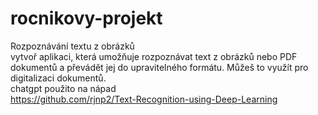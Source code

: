 # rocnikovy-projekt
Rozpoznávání textu z obrázků <br>
vytvoř aplikaci, která umožňuje rozpoznávat text z obrázků nebo PDF dokumentů a převádět jej do upravitelného formátu. Můžeš to využít pro digitalizaci dokumentů.<br>
chatgpt použito na nápad<br>
https://github.com/rjnp2/Text-Recognition-using-Deep-Learning<br>
